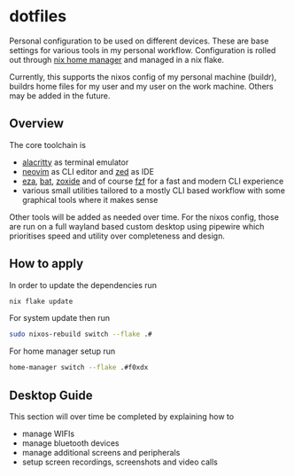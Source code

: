 # dotfiles

Personal configuration to be used on different devices. These are base settings
for various tools in my personal workflow. Configuration is rolled out through
[nix home manager](https://github.com/nix-community/home-manager) and managed in
a nix flake.

Currently, this supports the nixos config of my personal machine (buildr),
buildrs home files for my user and my user on the work machine. Others may be
added in the future.


## Overview

The core toolchain is

* [alacritty](https://alacritty.org/) as terminal emulator
* [neovim](https://neovim.io/) as CLI editor and [zed](https://zed.dev/) as IDE
* [eza](https://eza.rocks/), [bat](https://github.com/sharkdp/bat),
  [zoxide](https://github.com/ajeetdsouza/zoxide) and of course 
  [fzf](https://github.com/junegunn/fzf) for a fast and modern CLI experience
* various small utilities tailored to a mostly CLI based workflow with some
  graphical tools where it makes sense

Other tools will be added as needed over time. For the nixos config, those are
run on a full wayland based custom desktop using pipewire which prioritises
speed and utility over completeness and design.


## How to apply

In order to update the dependencies run

```sh
nix flake update
```

For system update then run

```sh
sudo nixos-rebuild switch --flake .#
```

For home manager setup run

```sh
home-manager switch --flake .#f0xdx
```


## Desktop Guide

This section will over time be completed by explaining how to

* manage WIFIs
* manage bluetooth devices
* manage additional screens and peripherals
* setup screen recordings, screenshots and video calls

